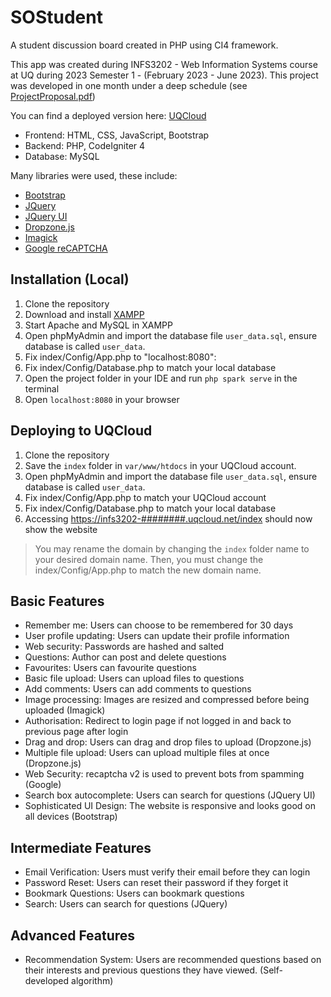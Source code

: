 # SOStudent
A student discussion board created in PHP using CI4 framework. 

This app was created during INFS3202 - Web Information Systems course at UQ during 2023 Semester 1 - (February 2023 - June 2023). This project was developed in one month under a deep schedule (see [ProjectProposal.pdf](https://github.com/Hasakev/SOStudent/blob/main/ProjectProposal.pdf))

You can find a deployed version here: [UQCloud](https://infs3202-e717fd19.uqcloud.net/)

- Frontend: HTML, CSS, JavaScript, Bootstrap
- Backend: PHP, CodeIgniter 4
- Database: MySQL

Many libraries were used, these include:
- [Bootstrap](https://getbootstrap.com/)
- [JQuery](https://jquery.com/)
- [JQuery UI](https://jqueryui.com/)
- [Dropzone.js](https://www.dropzonejs.com/)
- [Imagick](https://www.php.net/manual/en/book.imagick.php)
- [Google reCAPTCHA](https://www.google.com/recaptcha/about/)

## Installation (Local)
1. Clone the repository
2. Download and install [XAMPP](https://www.apachefriends.org/index.html)
3. Start Apache and MySQL in XAMPP
4. Open phpMyAdmin and import the database file `user_data.sql`, ensure database is called `user_data`.
5. Fix index/Config/App.php to "localhost:8080":
6. Fix index/Config/Database.php to match your local database
7. Open the project folder in your IDE and run `php spark serve` in the terminal
8. Open `localhost:8080` in your browser

## Deploying to UQCloud
1. Clone the repository
2. Save the `index` folder in `var/www/htdocs` in your UQCloud account.
3. Open phpMyAdmin and import the database file `user_data.sql`, ensure database is called `user_data`.
4. Fix index/Config/App.php to match your UQCloud account
5. Fix index/Config/Database.php to match your local database
6. Accessing [https://infs3202-########.uqcloud.net/index]() should now show the website

> You may rename the domain by changing the `index` folder name to your desired domain name. Then, you must change the index/Config/App.php to match the new domain name.

## Basic Features
- Remember me: Users can choose to be remembered for 30 days
- User profile updating: Users can update their profile information
- Web security: Passwords are hashed and salted
- Questions: Author can post and delete questions
- Favourites: Users can favourite questions
- Basic file upload: Users can upload files to questions
- Add comments: Users can add comments to questions
- Image processing: Images are resized and compressed before being uploaded (Imagick)
- Authorisation: Redirect to login page if not logged in and back to previous page after login
- Drag and drop: Users can drag and drop files to upload (Dropzone.js)
- Multiple file upload: Users can upload multiple files at once (Dropzone.js)
- Web Security: recaptcha v2 is used to prevent bots from spamming (Google)
- Search box autocomplete: Users can search for questions (JQuery UI)
- Sophisticated UI Design: The website is responsive and looks good on all devices (Bootstrap)

## Intermediate Features
- Email Verification: Users must verify their email before they can login
- Password Reset: Users can reset their password if they forget it
- Bookmark Questions: Users can bookmark questions
- Search: Users can search for questions (JQuery)

## Advanced Features
- Recommendation System: Users are recommended questions based on their interests and previous questions they have viewed. (Self-developed algorithm)
